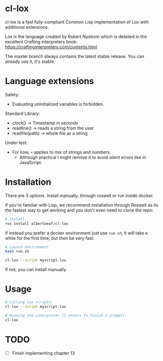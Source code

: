 # cl-lox
cl-lox is a fast fully-compliant Common Lisp implementation of Lox with additional extensions.

Lox is the language created by Robert Nystrom which is detailed in the excellent Crafting interpreters book: https://craftinginterpreters.com/contents.html

The master branch always contains the latest stable release.
You can already use it, it's stable.

# Language extensions

Safety:
- Evaluating uninitialized variables is forbidden.

Standard Library:
- clock() -> Timestamp in seconds
- readline() -> reads a string from the user
- readfile(path) -> whole file as a string

Under test:
- For now, `+` applies to mix of strings and numbers.
  - Although practical I might remove it to avoid silent errors like in JavaScript.

# Installation

There are 3 options. Install manually, through roswell or run inside docker.

If you're familiar with Lisp, we recommend installation through Roswell as its the fastest way to get working and you don't even need to clone the repo:

```bash
# Install
ros install albertoeaf/cl-lox
```

If instead you prefer a docker environment just use `run.sh`, it will take a while for the first time, but then be very fast:
```bash
# Launch environment
bash run.sh

cl-lox --script myscript.lox
```

If not, you can install manually.

# Usage

```bash
# Calling lox scripts:
cl-lox --script myscript.lox

# Running the interpreter (2 enters to finish a prompt):
cl-lox
```



# TODO

- [ ] Finish implementing chapter 13

